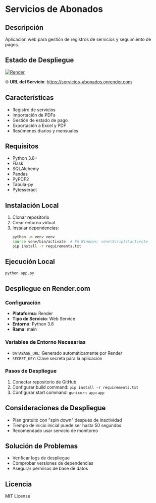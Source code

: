 # Servicios de Abonados

## Descripción
Aplicación web para gestión de registros de servicios y seguimiento de pagos.

## Estado de Despliegue
[![Render](https://img.shields.io/badge/Render-Deployed-green)](https://servicios-abonados.onrender.com)

🌐 **URL del Servicio**: https://servicios-abonados.onrender.com

## Características
- Registro de servicios
- Importación de PDFs
- Gestión de estado de pago
- Exportación a Excel y PDF
- Resúmenes diarios y mensuales

## Requisitos
- Python 3.8+
- Flask
- SQLAlchemy
- Pandas
- PyPDF2
- Tabula-py
- Pytesseract

## Instalación Local
1. Clonar repositorio
2. Crear entorno virtual
3. Instalar dependencias:
   ```bash
   python -m venv venv
   source venv/bin/activate  # En Windows: venv\Scripts\activate
   pip install -r requirements.txt
   ```

## Ejecución Local
```bash
python app.py
```

## Despliegue en Render.com

### Configuración
- **Plataforma**: Render
- **Tipo de Servicio**: Web Service
- **Entorno**: Python 3.8
- **Rama**: main

### Variables de Entorno Necesarias
- `DATABASE_URL`: Generado automáticamente por Render
- `SECRET_KEY`: Clave secreta para la aplicación

### Pasos de Despliegue
1. Conectar repositorio de GitHub
2. Configurar build command: `pip install -r requirements.txt`
3. Configurar start command: `gunicorn app:app`

## Consideraciones de Despliegue
- Plan gratuito con "spin down" después de inactividad
- Tiempo de inicio inicial puede ser hasta 50 segundos
- Recomendado usar servicio de monitoreo

## Solución de Problemas
- Verificar logs de despliegue
- Comprobar versiones de dependencias
- Asegurar permisos de base de datos

## Licencia
MIT License
